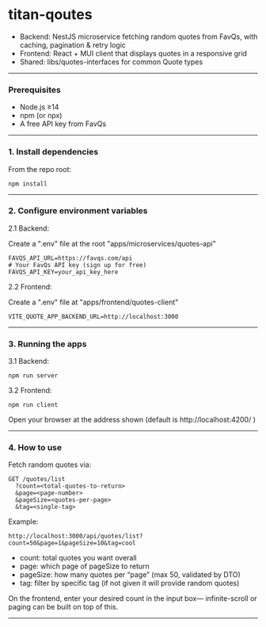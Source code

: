 # titan-qoutes

- Backend: NestJS microservice fetching random quotes from FavQs, with caching, pagination & retry logic
- Frontend: React + MUI client that displays quotes in a responsive grid
- Shared: libs/quotes-interfaces for common Quote types

---

### Prerequisites

- Node.js ≥14
- npm (or npx)
- A free API key from FavQs

---

### 1. Install dependencies

From the repo root:

```
npm install
```

---

### 2. Configure environment variables

2.1 Backend:

Create a ".env" file at the root "apps/microservices/quotes-api"

```
FAVQS_API_URL=https://favqs.com/api
# Your FavQs API key (sign up for free)
FAVQS_API_KEY=your_api_key_here
```

2.2 Frontend:

Create a ".env" file at "apps/frontend/quotes-client"

```
VITE_QUOTE_APP_BACKEND_URL=http://localhost:3000
```

---

### 3. Running the apps

3.1 Backend:

```
npm run server
```

3.2 Frontend:

```
npm run client
```

Open your browser at the address shown (default is http://localhost:4200/ )

---

### 4. How to use

Fetch random quotes via:

```
GET /quotes/list
  ?count=<total-quotes-to-return>
  &page=<page-number>
  &pageSize=<quotes-per-page>
  &tag=<single-tag>
```

Example:

```
http://localhost:3000/api/quotes/list?count=50&page=1&pageSize=10&tag=cool
```

- count: total quotes you want overall
- page: which page of pageSize to return
- pageSize: how many quotes per “page” (max 50, validated by DTO)
- tag: filter by specific tag (if not given it will provide random quotes)

On the frontend, enter your desired count in the input box— infinite-scroll or paging can be built on top of this.

---
